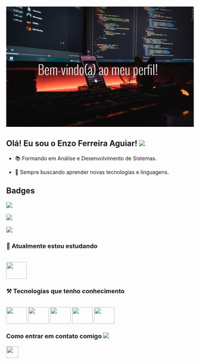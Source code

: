 ![Banner_GitHub](https://github.com/EnzoFerreiraAguiar/EnzoFerreiraAguiar/blob/master/Banner_GitHub.jpg)


## Olá! Eu sou o Enzo Ferreira Aguiar! <img src="https://github.com/TheDudeThatCode/TheDudeThatCode/blob/master/Assets/Hi.gif" width="29px">

- 📚 Formando em Análise e Desenvolvimento de Sistemas.

- 🚀 Sempre buscando aprender novas tecnologias e linguagens.

## Badges

<a href="http://www.github.com/EnzoFerreiraAguiar"><img src="https://github-readme-stats.vercel.app/api?username=EnzoFerreiraAguiar&theme=dark&hide_border=false&include_all_commits=true&count_private=true" /></a>

<a href="http://www.github.com/EnzoFerreiraAguiar"><img src="https://github-readme-streak-stats.herokuapp.com/?user=EnzoFerreiraAguiar&theme=dark&hide_border=false" /></a>

<a href="https://github.com/EnzoFerreiraAguiar" align="left"><img src="https://github-readme-stats.vercel.app/api/top-langs/?username=EnzoFerreiraAguiar&theme=dark&hide_border=false&include_all_commits=true&count_private=true&layout=compact" /></a>

### 🧠 Atualmente estou estudando

<div style="display align inline_block"><br/>
 <img align="center" height= "45" width= "55" src="https://upload.wikimedia.org/wikipedia/commons/thumb/c/cf/New_Power_BI_Logo.svg/600px-New_Power_BI_Logo.svg.png?20210102182532" />

</div>
   

### ⚒️ Tecnologias que tenho conhecimento

<div style="display align inline_block"><br/>
  <img align="center" height= "45" width= "55" src="https://raw.githubusercontent.com/danielcranney/readme-generator/main/public/icons/skills/oracle-colored.svg" />
  <img align="center" height= "45" width= "55" src="https://img.icons8.com/color/256/mysql-logo.png" />
  <img align="center" height= "45" width= "55" src="https://raw.githubusercontent.com/danielcranney/readme-generator/main/public/icons/skills/git-colored.svg" />   
  <img align="center" height= "45" width= "55" src="https://cdn.jsdelivr.net/gh/devicons/devicon/icons/microsoftsqlserver/microsoftsqlserver-plain-wordmark.svg" /> 
  <img align="center" height= "45" width= "55" src="https://cdn.jsdelivr.net/gh/devicons/devicon/icons/postgresql/postgresql-original-wordmark.svg" />  
</div>
                                                                                      
### Como entrar em contato comigo <img src="https://github.com/TheDudeThatCode/TheDudeThatCode/blob/master/Assets/Handshake.gif" height="32px">

<a href="https://www.linkedin.com/in/enzo-ferreira-aguiar/" target="_blank" rel="noreferrer"><img src="https://raw.githubusercontent.com/danielcranney/readme-generator/main/public/icons/socials/linkedin.svg" width="32" height="32" /></a></p>


